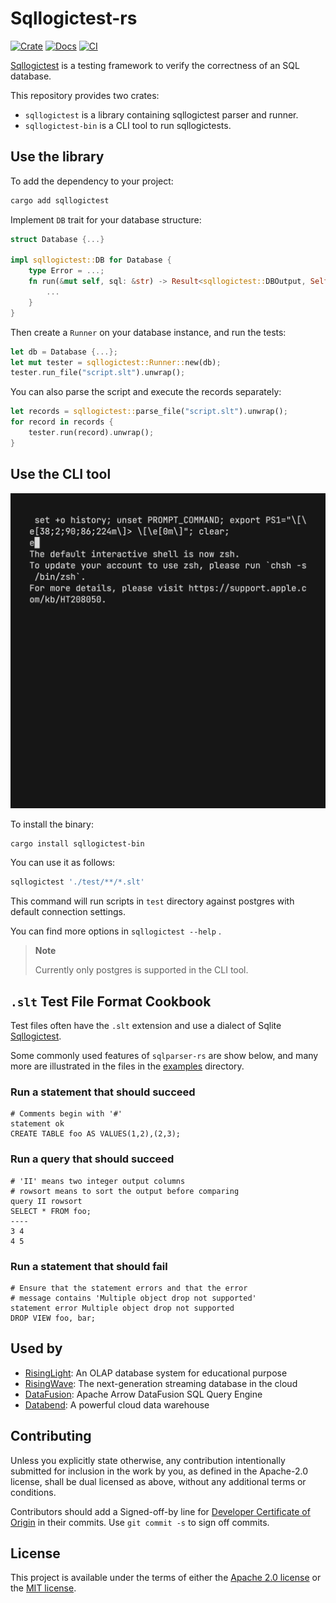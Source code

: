 # Sqllogictest-rs

[![Crate](https://img.shields.io/crates/v/sqllogictest.svg)](https://crates.io/crates/sqllogictest)
[![Docs](https://docs.rs/sqllogictest/badge.svg)](https://docs.rs/sqllogictest)
[![CI](https://github.com/risinglightdb/sqllogictest-rs/workflows/CI/badge.svg?branch=main)](https://github.com/risinglightdb/sqllogictest-rs/actions)

[Sqllogictest][Sqllogictest] is a testing framework to verify the correctness of an SQL database.

This repository provides two crates:
- `sqllogictest` is a library containing sqllogictest parser and runner.
- `sqllogictest-bin` is a CLI tool to run sqllogictests.

[Sqllogictest]: https://www.sqlite.org/sqllogictest/doc/trunk/about.wiki

## Use the library

To add the dependency to your project:

```sh
cargo add sqllogictest
```

Implement `DB` trait for your database structure:

```rust
struct Database {...}

impl sqllogictest::DB for Database {
    type Error = ...;
    fn run(&mut self, sql: &str) -> Result<sqllogictest::DBOutput, Self::Error> {
        ...
    }
}
```

Then create a `Runner` on your database instance, and run the tests:

```rust
let db = Database {...};
let mut tester = sqllogictest::Runner::new(db);
tester.run_file("script.slt").unwrap();
```

You can also parse the script and execute the records separately:

```rust
let records = sqllogictest::parse_file("script.slt").unwrap();
for record in records {
    tester.run(record).unwrap();
}
```

## Use the CLI tool

![demo](./docs/demo.gif)

To install the binary:

```sh
cargo install sqllogictest-bin
```

You can use it as follows:

```sh
sqllogictest './test/**/*.slt'
```

This command will run scripts in `test` directory against postgres with default connection settings.

You can find more options in `sqllogictest --help` .

> **Note**
>
> Currently only postgres is supported in the CLI tool.

## `.slt` Test File Format Cookbook

Test files often have the `.slt` extension and use a dialect of Sqlite [Sqllogictest].

Some commonly used features of `sqlparser-rs` are show below, and many more
are illustrated in the files in the [examples](./examples) directory.

### Run a statement that should succeed

```text
# Comments begin with '#'
statement ok
CREATE TABLE foo AS VALUES(1,2),(2,3);
```

### Run a query that should succeed

```text
# 'II' means two integer output columns
# rowsort means to sort the output before comparing
query II rowsort
SELECT * FROM foo;
----
3 4
4 5
```

### Run a statement that should fail

```text
# Ensure that the statement errors and that the error
# message contains 'Multiple object drop not supported'
statement error Multiple object drop not supported
DROP VIEW foo, bar;
```

## Used by

- [RisingLight](https://github.com/risinglightdb/risinglight): An OLAP database system for educational purpose
- [RisingWave](https://github.com/risingwavelabs/risingwave): The next-generation streaming database in the cloud
- [DataFusion](https://github.com/apache/arrow-datafusion): Apache Arrow DataFusion SQL Query Engine
- [Databend](https://github.com/datafuselabs/databend): A powerful cloud data warehouse

## Contributing

Unless you explicitly state otherwise, any contribution intentionally submitted
for inclusion in the work by you, as defined in the Apache-2.0 license, shall be
dual licensed as above, without any additional terms or conditions.

Contributors should add a Signed-off-by line for [Developer Certificate of Origin](https://github.com/probot/dco#how-it-works)
in their commits. Use `git commit -s` to sign off commits.

## License

This project is available under the terms of either the [Apache 2.0 license](LICENSE-APACHE) or the [MIT license](LICENSE-MIT).
